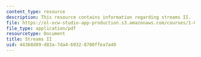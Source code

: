 ```yaml
---
content_type: resource
description: This resource contains information regarding streams II.
file: https://ol-ocw-studio-app-production.s3.amazonaws.com/courses/1-00-introduction-to-computers-and-engineering-problem-solving-spring-2012/44368d89d83a7da469328700ffea7a49_MIT1_00S12_Lec_24.pdf
file_type: application/pdf
resourcetype: Document
title: Streams II
uid: 44368d89-d83a-7da4-6932-8700ffea7a49
---
```

